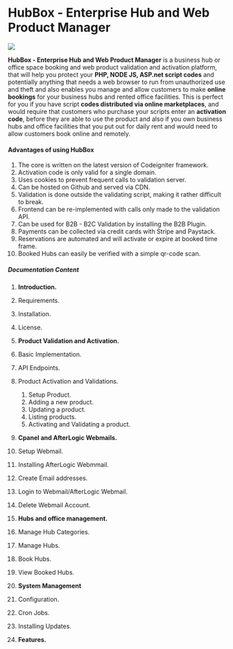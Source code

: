 # HubBox - Enterprise Hub and Web Product Manager

[![](https://data.jsdelivr.com/v1/package/gh/3m1n3nc3/ourzobia-api/badge)](https://www.jsdelivr.com/package/gh/3m1n3nc3/ourzobia-api)

**HubBox - Enterprise Hub and Web Product Manager** is a business hub or office space booking and web product validation and activation platform, that will help you protect your **PHP, NODE JS, ASP.net script codes** and potentially anything that needs a web browser to run from unauthorized use and theft and also enables you manage and allow customers to make **online bookings** for your business hubs and rented office facilities.
This is perfect for you if you have script **codes distributed via online marketplaces**, and would require that customers who purchase 
your scripts enter an **activation code**, before they are able to use the product and also if you own business hubs and office facilities that you put out for daily rent and would need to allow customers book online and remotely.

#### Advantages of using HubBox
  1. The core is written on the latest version of Codeigniter framework.
  2. Activation code is only valid for a single domain.
  3. Uses cookies to prevent frequent calls to validation server.
  4. Can be hosted on Github and served via CDN.
  5. Validation is done outside the validating script, making it rather difficult to break.
  6. Frontend can be re-implemented with calls only made to the validation API.
  7. Can be used for B2B - B2C Validation by installing the B2B Plugin.
  8. Payments can be collected via credit cards with Stripe and Paystack.
  9. Reservations are automated and will activate or expire at booked time frame.
  10. Booked Hubs can easily be verified with a simple qr-code scan.


##### Documentation Content
1. **Introduction.**
 1. Requirements.
 2. Installation.
 3. License.

2. **Product Validation and Activation.**
 1. Basic Implementation.
 2. API Endpoints.
 3. Product Activation and Validations.
    1. Setup Product.
    2. Adding a new product.
    3. Updating a product.
    4. Listing products.
    5. Activating and Validating a product. 

3. **Cpanel and AfterLogic Webmails.**
 1. Setup Webmail.
 2. Installing AfterLogic Webmmail.
 3. Create Email addresses.
 4. Login to Webmail/AfterLogic Webmail.
 5. Delete Webmail Account.

4. **Hubs and office management.**
 1. Manage Hub Categories.
 2. Manage Hubs.
 3. Book Hubs.
 4. View Booked Hubs.

5. **System Management**
 1. Configuration.
 2. Cron Jobs. 
 3. Installing Updates.

6. **Features.**